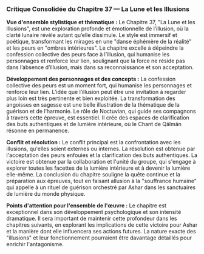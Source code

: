 ### Critique Consolidée du Chapitre 37 — La Lune et les Illusions

**Vue d'ensemble stylistique et thématique :**
Le Chapitre 37, "La Lune et les Illusions", est une exploration profonde et émotionnelle de l’illusion, où la clarté lunaire révèle autant qu’elle dissimule. Le style est immersif et poétique, transformant les mirages en une "danse éphémère de la réalité" et les peurs en "ombres intérieures". Le chapitre excelle à dépeindre la confession collective des peurs face à l’illusion, qui humanise les personnages et renforce leur lien, soulignant que la force ne réside pas dans l’absence d’illusion, mais dans sa reconnaissance et son acceptation.

**Développement des personnages et des concepts :**
La confession collective des peurs est un moment fort, qui humanise les personnages et renforce leur lien. L’idée que l’illusion peut être une invitation à regarder plus loin est très pertinente et bien exploitée. La transformation des angoisses en sagesse est une belle illustration de la thématique de la guérison et de l’harmonie. Le rôle de Noctuvian, qui guide ses compagnons à travers cette épreuve, est essentiel. Il crée des espaces de clarification des buts authentiques et de lumière intérieure, où le Chant de Qālmān résonne en permanence.

**Conflit et résolution :**
Le conflit principal est la confrontation avec les illusions, qu'elles soient externes ou internes. La résolution est obtenue par l'acceptation des peurs enfouies et la clarification des buts authentiques. La victoire est obtenue par la collaboration et l'unité du groupe, qui s'engage à explorer toutes les facettes de la lumière intérieure et à devenir la lumière elle-même. La conclusion du chapitre souligne la quête continue et la préparation aux épreuves, tout en faisant allusion à la "souffrance humaine" qui appelle à un rituel de guérison orchestré par Ashar dans les sanctuaires de lumière du monde physique.

**Points d'attention pour l'ensemble de l'œuvre :**
Le chapitre est exceptionnel dans son développement psychologique et son intensité dramatique. Il sera important de maintenir cette profondeur dans les chapitres suivants, en explorant les implications de cette victoire pour Ashar et la manière dont elle influencera ses actions futures. La nature exacte des "illusions" et leur fonctionnement pourraient être davantage détaillés pour enrichir l'antagonisme.
